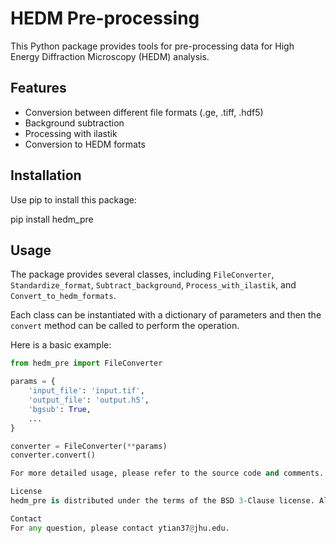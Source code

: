 # HEDM Pre-processing

This Python package provides tools for pre-processing data for High Energy Diffraction Microscopy (HEDM) analysis.

## Features

- Conversion between different file formats (.ge, .tiff, .hdf5)
- Background subtraction
- Processing with ilastik
- Conversion to HEDM formats

## Installation

Use pip to install this package:

pip install hedm_pre

## Usage

The package provides several classes, including `FileConverter`, `Standardize_format`, `Subtract_background`, `Process_with_ilastik`, and `Convert_to_hedm_formats`. 

Each class can be instantiated with a dictionary of parameters and then the `convert` method can be called to perform the operation. 

Here is a basic example:

```python
from hedm_pre import FileConverter

params = {
    'input_file': 'input.tif',
    'output_file': 'output.h5',
    'bgsub': True,
    ...
}

converter = FileConverter(**params)
converter.convert()

For more detailed usage, please refer to the source code and comments.

License
hedm_pre is distributed under the terms of the BSD 3-Clause license. All new contributions must be made under this license.

Contact
For any question, please contact ytian37@jhu.edu.

